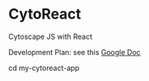 # CytoReact
Cytoscape JS with React

Development Plan: see this [Google Doc](https://docs.google.com/document/d/1wGvY043QRXgTo_p8bO6p-0bsksNVWmoa93KFP1CZoY4/edit)

cd my-cytoreact-app 
